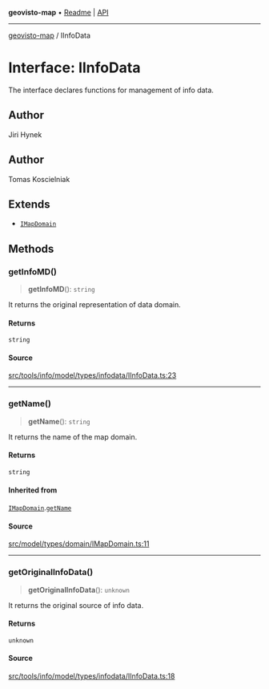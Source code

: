 **geovisto-map** • [Readme](../README.md) \| [API](../globals.md)

***

[geovisto-map](../README.md) / IInfoData

# Interface: IInfoData

The interface declares functions for management of info data.

## Author

Jiri Hynek

## Author

Tomas Koscielniak

## Extends

- [`IMapDomain`](IMapDomain.md)

## Methods

### getInfoMD()

> **getInfoMD**(): `string`

It returns the original representation of data domain.

#### Returns

`string`

#### Source

[src/tools/info/model/types/infodata/IInfoData.ts:23](https://github.com/geovisto/geovisto-map/blob/e22d774889dbc28cc1ec62933ecf6bab6690f172/src/tools/info/model/types/infodata/IInfoData.ts#L23)

***

### getName()

> **getName**(): `string`

It returns the name of the map domain.

#### Returns

`string`

#### Inherited from

[`IMapDomain`](IMapDomain.md).[`getName`](IMapDomain.md#getname)

#### Source

[src/model/types/domain/IMapDomain.ts:11](https://github.com/geovisto/geovisto-map/blob/e22d774889dbc28cc1ec62933ecf6bab6690f172/src/model/types/domain/IMapDomain.ts#L11)

***

### getOriginalInfoData()

> **getOriginalInfoData**(): `unknown`

It returns the original source of info data.

#### Returns

`unknown`

#### Source

[src/tools/info/model/types/infodata/IInfoData.ts:18](https://github.com/geovisto/geovisto-map/blob/e22d774889dbc28cc1ec62933ecf6bab6690f172/src/tools/info/model/types/infodata/IInfoData.ts#L18)
